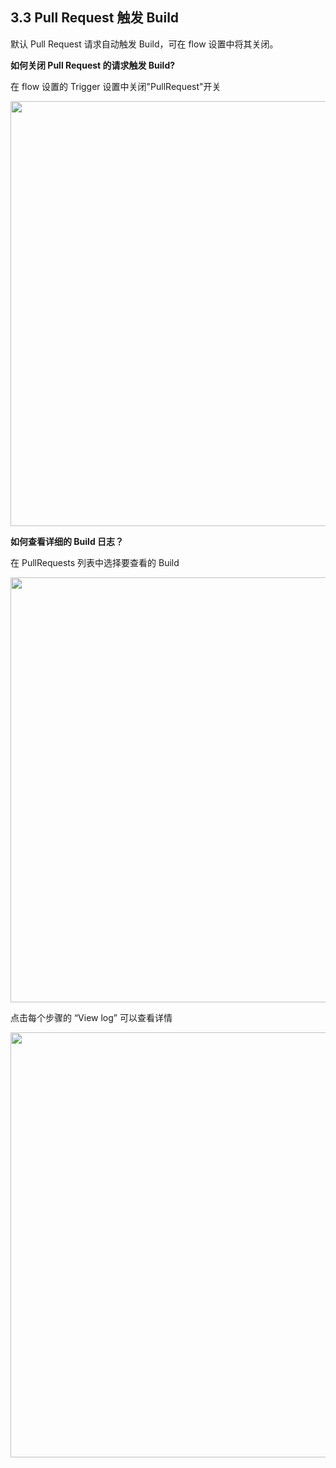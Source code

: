 ## 3.3 Pull Request 触发 Build

默认 Pull Request 请求自动触发 Build，可在 flow 设置中将其关闭。

<b>如何关闭 Pull Request 的请求触发 Build?</b>

在 flow 设置的 Trigger 设置中关闭"PullRequest"开关

<img src="https://dn-shimo-image.qbox.me/WeiQ9YM0TG0sJviU.png!thumbnail" width=680>

<b>如何查看详细的 Build 日志？</b>

在 PullRequests 列表中选择要查看的 Build

<img src="https://dn-shimo-image.qbox.me/KHPRo30LAzomh7Ym.png!thumbnail" width=680>

点击每个步骤的 “View log” 可以查看详情

<img src="https://dn-shimo-image.qbox.me/yoJi5M4UXBUB6NXA.png!thumbnail" width=680>
